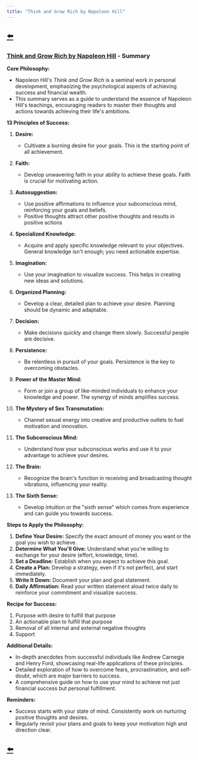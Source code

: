```yaml
---
title: "Think and Grow Rich by Napoleon Hill"
---
```


## [⬅️](/)

### **[Think and Grow Rich by Napoleon Hill](https://www.amazon.com/Think-Grow-Rich-Landmark-Bestseller/dp/1585424331) - Summary**

**Core Philosophy:**
- Napoleon Hill's *Think and Grow Rich* is a seminal work in personal development, emphasizing the psychological aspects of achieving success and financial wealth. 
- This summary serves as a guide to understand the essence of Napoleon Hill's teachings, encouraging readers to master their thoughts and actions towards achieving their life's ambitions.

**13 Principles of Success:**
1. **Desire:**
   - Cultivate a burning desire for your goals. This is the starting point of all achievement. 

2. **Faith:**
   - Develop unwavering faith in your ability to achieve these goals. Faith is crucial for motivating action.

3. **Autosuggestion:**
   - Use positive affirmations to influence your subconscious mind, reinforcing your goals and beliefs.
   - Positive thoughts attract other positive thoughts and results in positive actions

4. **Specialized Knowledge:**
   - Acquire and apply specific knowledge relevant to your objectives. General knowledge isn't enough; you need actionable expertise.

5. **Imagination:**
   - Use your imagination to visualize success. This helps in creating new ideas and solutions.

6. **Organized Planning:**
   - Develop a clear, detailed plan to achieve your desire. Planning should be dynamic and adaptable.

7. **Decision:**
   - Make decisions quickly and change them slowly. Successful people are decisive.

8. **Persistence:**
   - Be relentless in pursuit of your goals. Persistence is the key to overcoming obstacles.

9. **Power of the Master Mind:**
   - Form or join a group of like-minded individuals to enhance your knowledge and power. The synergy of minds amplifies success.

10. **The Mystery of Sex Transmutation:**
    - Channel sexual energy into creative and productive outlets to fuel motivation and innovation.

11. **The Subconscious Mind:**
    - Understand how your subconscious works and use it to your advantage to achieve your desires.

12. **The Brain:**
    - Recognize the brain's function in receiving and broadcasting thought vibrations, influencing your reality.

13. **The Sixth Sense:**
    - Develop intuition or the "sixth sense" which comes from experience and can guide you towards success.

**Steps to Apply the Philosophy:**
1. **Define Your Desire:** Specify the exact amount of money you want or the goal you wish to achieve.
2. **Determine What You'll Give:** Understand what you're willing to exchange for your desire (effort, knowledge, time).
3. **Set a Deadline:** Establish when you expect to achieve this goal.
4. **Create a Plan:** Develop a strategy, even if it's not perfect, and start immediately.
5. **Write It Down:** Document your plan and goal statement.
6. **Daily Affirmation:** Read your written statement aloud twice daily to reinforce your commitment and visualize success.

**Recipe for Success:**
1. Purpose with desire to fulfill that purpose
2. An actionable plan to fulfill that purpose
3. Removal of all internal and external negative thoughts
4. Support

**Additional Details:**
- In-depth anecdotes from successful individuals like Andrew Carnegie and Henry Ford, showcasing real-life applications of these principles.
- Detailed exploration of how to overcome fears, procrastination, and self-doubt, which are major barriers to success.
- A comprehensive guide on how to use your mind to achieve not just financial success but personal fulfillment.

**Reminders:**
- Success starts with your state of mind. Consistently work on nurturing positive thoughts and desires.
- Regularly revisit your plans and goals to keep your motivation high and direction clear.

## [⬅️](/)